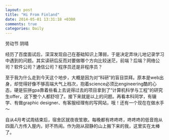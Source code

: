 ```yaml
---
layout: post
title: "Hi From Finland"
date: 2014-05-01 13:31:18 +0300
comments: true
categories: Daily
---
```


劳动节 阴晴


经历了百度面试后，深深发现自己在基础知识上薄弱，于是决定弄块儿地记录学习中遇到的问题。其实读研后反而对要做哪个方向比较迷茫，前端？后端？网络公司？软件公司？通信公司？程序员还是非程序员？

至于我为什么走到今天这个地步，大概是因为对“科研”的盲目崇拜。原本是web出身，却觉得好像不够高端大气上档次，抱着science必须比engineering酷的心态，硬是狂拼gpa靠着些看上去说得过去的项目拿到了“计算机科学与工程”的研究生offer，这下整个人都舒坦了。接下来就是以上的问题。再看本科同学，有辍学、有做graphic designer、有客服经理有的写网站，哦！还有一个现在在做水手～


自从4月考试周结束后，宿舍区就夜夜笙歌。每晚都有咚咚咚，咚咚咚的低音炮从四面八方传入屋内，好不热闹。作为刚从寂静的山上搬下来的我，这里实在太棒了。

